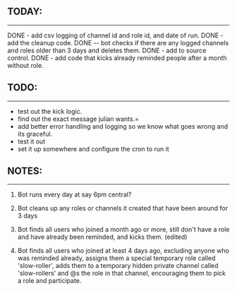 
## TODAY:
----------------
DONE - add csv logging of channel id and role id, and date of run.
DONE - add the cleanup code.
DONE -- bot checks if there are any logged channels and roles older than 3 days and deletes them.
DONE - add to source control.
DONE - add code that kicks already reminded people after a month without role.

## TODO:
---------------
- test out the kick logic.
- find out the exact message julian wants.=
- add better error handling and logging so we know what goes wrong and its graceful.
- test it out
- set it up somewhere and configure the cron to run it

## NOTES:
--------------
1. Bot runs every day at say 6pm central?

2. Bot cleans up any roles or channels it created that have been around for 3 days

3. Bot finds all users who joined a month ago or more, still don't have a role and have already been reminded, and kicks them. (edited)

4. Bot finds all users who joined at least 4 days ago, excluding anyone who was reminded already, assigns them a special temporary role called 'slow-roller', adds them to a temporary hidden private channel called 'slow-rollers' and @s the role in that channel, encouraging them to pick a role and participate. 